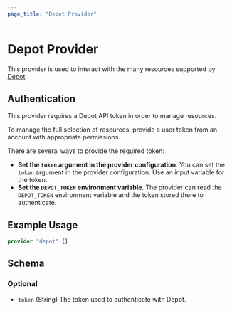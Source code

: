 ```yaml
---
page_title: "Depot Provider"
---
```


# Depot Provider

This provider is used to interact with the many resources supported by [Depot](https://depot.dev).

## Authentication

This provider requires a Depot API token in order to manage resources.

To manage the full selection of resources, provide a user token from an account with appropriate permissions.

There are several ways to provide the required token:

* **Set the `token` argument in the provider configuration**. You can set the `token` argument in the provider configuration. Use an input variable for the token.
* **Set the `DEPOT_TOKEN` environment variable**. The provider can read the `DEPOT_TOKEN` environment variable and the token stored there to authenticate.

## Example Usage

```terraform
provider "depot" {}
```

<!-- schema generated by tfplugindocs -->
## Schema

### Optional

- `token` (String) The token used to authenticate with Depot.
